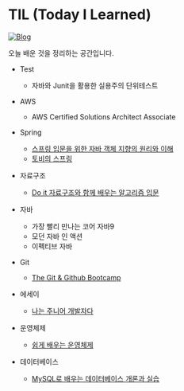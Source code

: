 # TIL (Today I Learned)

[![Blog](https://img.shields.io/badge/haileykim2014.github.io-green.svg)](https://haileykim2014.tistory.com/)

오늘 배운 것을 정리하는 공간입니다.

* Test
  * 자바와 Junit을 활용한 실용주의 단위테스트
  
* AWS
  * AWS Certified Solutions Architect Associate

* Spring
  * [스프링 입문을 위한 자바 객체 지향의 원리와 이해](./Spring/스프링%20입문을%20위한%20자바%20객체%20지향의%20원리와%20이해/README.md)
  * [토비의 스프링](./Spring/%ED%86%A0%EB%B9%84%EC%9D%98%20%EC%8A%A4%ED%94%84%EB%A7%81)  

* 자료구조  
  * [Do it 자료구조와 함께 배우는 알고리즘 입문](./DataStructure/Do%20it%20자료구조와%20함께%20배우는%20알고리즘%20입문)  

* 자바  
  * 가장 빨리 만나는 코어 자바9
  * 모던 자바 인 액션
  * 이펙티브 자바 

* Git
  * [The Git & Github Bootcamp](./Git/The%20Git%20&%20Github%20Bootcamp/README.md)

* 에세이  
  * [나는 주니어 개발자다](./essay/나는%20주니어%20개발자다)  

* 운영체제  
  * [쉽게 배우는 운영체제](./쉽게%20배우는%20운영체제)  
  
* 데이터베이스
  * [MySQL로 배우는 데이터베이스 개론과 실습](./MySQL로%20배우는%20데이터베이스%20개론과%20실습)  
